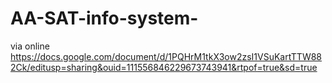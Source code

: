 # AA-SAT-info-system-
via online 
https://docs.google.com/document/d/1PQHrM1tkX3ow2zsI1VSuKartTTW882Ck/editusp=sharing&ouid=111556846229673743941&rtpof=true&sd=true
